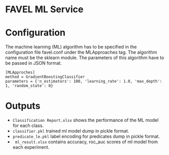 FAVEL ML Service
=

# Configuration

The machine learning (ML) algorithm has to be specified in the configuration file favel.conf under the MLApproaches tag. The algorithm name must be the sklearn module. The parameters of this algorithm have to be passed in JSON format.

```
[MLApproches]
method = GradientBoostingClassifier
parameters = {'n_estimators': 100, 'learning_rate': 1.0, 'max_depth': 1, 'random_state': 0}
```

# Outputs 

* ``` Classification Report.xlsx ``` shows the performance of the ML model for each class. 
* ``` classifier.pkl ``` trained ml model dump in pickle format.
* ``` predicate_le.pkl ``` label encoding for predicates dump in pickle format.
* ``` ml_result.xlsx``` contains accuracy, roc_auc scores of ml model from each experiment.  